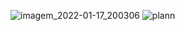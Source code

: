 <div aling="center">

![imagem_2022-01-17_200306](https://user-images.githubusercontent.com/72527935/228117144-e3c0bb1c-05e3-4538-8e54-e685d953a4c4.png)
![plann](https://user-images.githubusercontent.com/72527935/228117323-46054e90-2b0a-4210-abec-c9e544e631ff.png)

</div>
